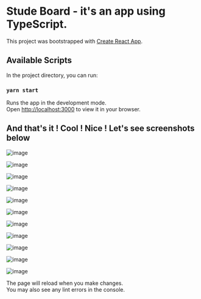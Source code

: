 # Stude Board - it's an app using TypeScript.
This project was bootstrapped with [Create React App](https://github.com/facebook/create-react-app).

## Available Scripts

In the project directory, you can run:

### `yarn start`

Runs the app in the development mode.\
Open [http://localhost:3000](http://localhost:3000) to view it in your browser.

## And that's it ! Cool ! Nice ! Let's see screenshots below

![image](https://github.com/alexandrtab/stude-board/assets/74628686/3271743e-6367-4a9d-875e-4ce46a1b186a)

![image](https://github.com/alexandrtab/stude-board/assets/74628686/45e668b7-ee93-4e11-b97f-ff07a1db7e7a)

![image](https://github.com/alexandrtab/stude-board/assets/74628686/5bb7aa40-db63-4917-80ad-d75954d16d82)

![image](https://github.com/alexandrtab/stude-board/assets/74628686/a4dd41b5-b3fb-4f7f-90e5-9f18b61e636b)

![image](https://github.com/alexandrtab/stude-board/assets/74628686/bc8c8481-6314-4388-a603-6931ae3d9cbe)

![image](https://github.com/alexandrtab/stude-board/assets/74628686/d6f611a7-7953-49b4-afe0-5796533498fe)

![image](https://github.com/alexandrtab/stude-board/assets/74628686/d9c5e6a7-968d-43ce-8e4f-cd354547adba)

![image](https://github.com/alexandrtab/stude-board/assets/74628686/d4677de5-3f97-478e-8c51-30976664868f)

![image](https://github.com/alexandrtab/stude-board/assets/74628686/f37e27ff-10ed-4358-8729-1ef6dc433179)

![image](https://github.com/alexandrtab/stude-board/assets/74628686/7499bccc-c220-48cc-96be-30dc3aaac826)

![image](https://github.com/alexandrtab/stude-board/assets/74628686/06097da4-829e-4b16-9228-c96c2b178909)



The page will reload when you make changes.\
You may also see any lint errors in the console.
